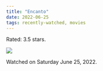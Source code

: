 ```yaml
---
title: "Encanto"
date: 2022-06-25
tags: recently-watched, movies
---
```

Rated: 3.5 stars.

 <p><img src="https://a.ltrbxd.com/resized/film-poster/4/9/6/5/9/2/496592-encanto-0-600-0-900-crop.jpg?v=3fbb07bf26"/></p> <p>Watched on Saturday June 25, 2022.</p>